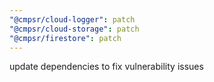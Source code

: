 ```yaml
---
"@cmpsr/cloud-logger": patch
"@cmpsr/cloud-storage": patch
"@cmpsr/firestore": patch
---
```


update dependencies to fix vulnerability issues
